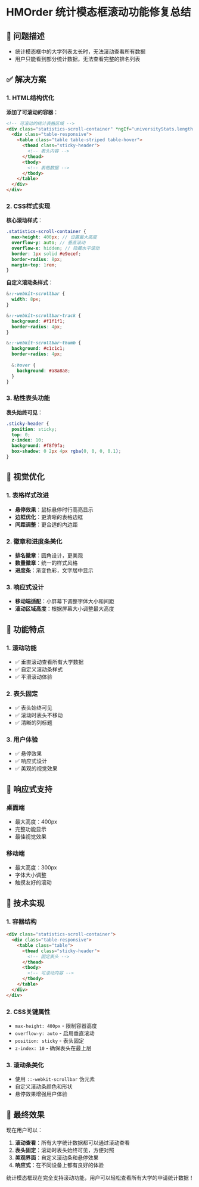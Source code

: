 # HMOrder 统计模态框滚动功能修复总结

## 🎯 问题描述
- 统计模态框中的大学列表太长时，无法滚动查看所有数据
- 用户只能看到部分统计数据，无法查看完整的排名列表

## ✅ 解决方案

### 1. HTML结构优化
**添加了可滚动的容器**：
```html
<!-- 可滚动的统计表格区域 -->
<div class="statistics-scroll-container" *ngIf="universityStats.length > 0">
  <div class="table-responsive">
    <table class="table table-striped table-hover">
      <thead class="sticky-header">
        <!-- 表头内容 -->
      </thead>
      <tbody>
        <!-- 表格数据 -->
      </tbody>
    </table>
  </div>
</div>
```

### 2. CSS样式实现
**核心滚动样式**：
```scss
.statistics-scroll-container {
  max-height: 400px; // 设置最大高度
  overflow-y: auto; // 垂直滚动
  overflow-x: hidden; // 隐藏水平滚动
  border: 1px solid #e9ecef;
  border-radius: 8px;
  margin-top: 1rem;
}
```

**自定义滚动条样式**：
```scss
&::-webkit-scrollbar {
  width: 8px;
}

&::-webkit-scrollbar-track {
  background: #f1f1f1;
  border-radius: 4px;
}

&::-webkit-scrollbar-thumb {
  background: #c1c1c1;
  border-radius: 4px;
  
  &:hover {
    background: #a8a8a8;
  }
}
```

### 3. 粘性表头功能
**表头始终可见**：
```scss
.sticky-header {
  position: sticky;
  top: 0;
  z-index: 10;
  background: #f8f9fa;
  box-shadow: 0 2px 4px rgba(0, 0, 0, 0.1);
}
```

## 🎨 视觉优化

### 1. 表格样式改进
- **悬停效果**：鼠标悬停时行高亮显示
- **边框优化**：更清晰的表格边框
- **间距调整**：更合适的内边距

### 2. 徽章和进度条美化
- **排名徽章**：圆角设计，更美观
- **数量徽章**：统一的样式风格
- **进度条**：渐变色彩，文字居中显示

### 3. 响应式设计
- **移动端适配**：小屏幕下调整字体大小和间距
- **滚动区域高度**：根据屏幕大小调整最大高度

## 🚀 功能特点

### 1. 滚动功能
- ✅ 垂直滚动查看所有大学数据
- ✅ 自定义滚动条样式
- ✅ 平滑滚动体验

### 2. 表头固定
- ✅ 表头始终可见
- ✅ 滚动时表头不移动
- ✅ 清晰的列标题

### 3. 用户体验
- ✅ 悬停效果
- ✅ 响应式设计
- ✅ 美观的视觉效果

## 📱 响应式支持

### 桌面端
- 最大高度：400px
- 完整功能显示
- 最佳视觉效果

### 移动端
- 最大高度：300px
- 字体大小调整
- 触摸友好的滚动

## 🔧 技术实现

### 1. 容器结构
```html
<div class="statistics-scroll-container">
  <div class="table-responsive">
    <table class="table">
      <thead class="sticky-header">
        <!-- 固定表头 -->
      </thead>
      <tbody>
        <!-- 可滚动内容 -->
      </tbody>
    </table>
  </div>
</div>
```

### 2. CSS关键属性
- `max-height: 400px` - 限制容器高度
- `overflow-y: auto` - 启用垂直滚动
- `position: sticky` - 表头固定
- `z-index: 10` - 确保表头在最上层

### 3. 滚动条美化
- 使用 `::-webkit-scrollbar` 伪元素
- 自定义滚动条颜色和形状
- 悬停效果增强用户体验

## 🎉 最终效果

现在用户可以：
1. **滚动查看**：所有大学统计数据都可以通过滚动查看
2. **表头固定**：滚动时表头始终可见，方便对照
3. **美观界面**：自定义滚动条和悬停效果
4. **响应式**：在不同设备上都有良好的体验

统计模态框现在完全支持滚动功能，用户可以轻松查看所有大学的申请统计数据！
